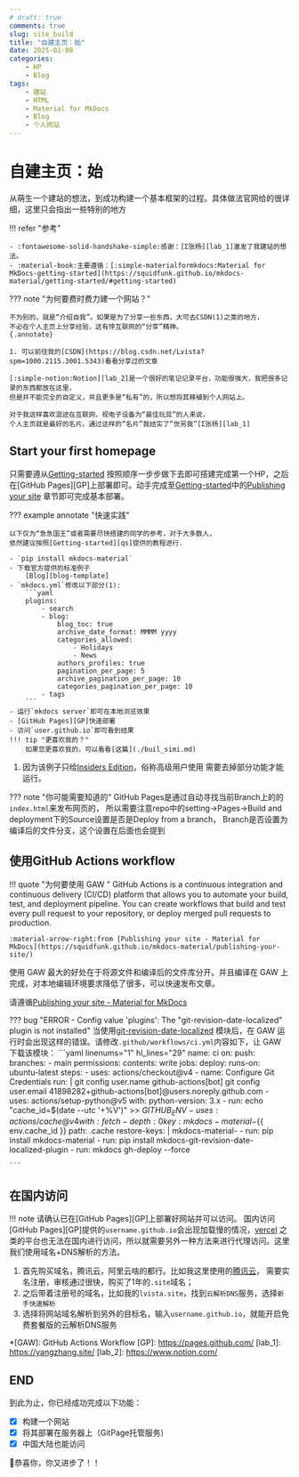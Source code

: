 ```yaml
---
# draft: true 
comments: true
slug: site_build
title: "自建主页：始"
date: 2025-01-08
categories: 
    - HP
    - Blog
tags:
    - 建站
    - HTML
    - Material for MkDocs
    - Blog
    - 个人网站
---
```

# 自建主页：始

从萌生一个建站的想法，到成功构建一个基本框架的过程。具体做法官网给的很详细，这里只会指出一些特别的地方
<!-- more -->

!!! refer "参考"

    - :fontawesome-solid-handshake-simple:感谢：[Σ张杨][lab_1]激发了我建站的想法。
    - :material-book:主要遵循：[:simple-materialformkdocs:Material for MkDocs-getting-started](https://squidfunk.github.io/mkdocs-material/getting-started/#getting-started)

??? note "为何要费时费力建一个网站？"
    
    不为别的，就是“介绍自我”。如果是为了分享一些东西，大可去CSDN(1)之类的地方，
    不必在个人主页上分享经验，这有悖互联网的“分享”精神。
    {.annotate}

    1. 可以前往我的[CSDN](https://blog.csdn.net/Lvista?spm=1000.2115.3001.5343)看看分享过的文章

    [:simple-notion:Notion][lab_2]是一个很好的笔记记录平台，功能很强大，我把很多记录的东西都放在这里，
    但是并不能完全的自定义，并且更多是“私有”的，所以想将其移植到个人网站上。

    对于我这样喜欢混迹在互联网，视电子设备为“最佳玩具”的人来说，
    个人主页就是最好的名片。通过这样的“名片”我结实了“世另我”[Σ张杨][lab_1]

## Start your first homepage

只需要遵从[Getting-started][qs]
按照顺序一步步做下去即可搭建完成第一个HP，之后在[GitHub Pages][GP]上部署即可。动手完成至[Getting-started][qs]中的[Publishing your site](https://squidfunk.github.io/mkdocs-material/publishing-your-site/#publishing-your-site)
章节即可完成基本部署。


??? example annotate "快速实践"

    以下仅为“急急国王”或者需要尽快搭建的同学的参考，对于大多数人，
    依然建议按照[Getting-started][qs]提供的教程进行.

    - `pip install mkdocs-material`
    - 下载官方提供的标准例子
        [Blog][blog-template]
    - `mkdocs.yml`修改以下部分(1): 
        ```yaml
        plugins:
            - search
            - blog:
                blog_toc: true
                archive_date_format: MMMM yyyy
                categories_allowed:
                    - Holidays
                    - News
                authors_profiles: true
                pagination_per_page: 5
                archive_pagination_per_page: 10
                categories_pagination_per_page: 10
            - tags
        ```
    - 运行`mkdocs server`即可在本地浏览效果
    - [GitHub Pages][GP]快速部署
    - 访问`user.github.io`即可看到结果
    !!! tip "更喜欢我的？"
        如果您更喜欢我的，可以看看[这篇](./buil_simi.md)

1.  因为该例子只给[Insiders Edition](https://squidfunk.github.io/mkdocs-material/insiders/)，俗称高级用户使用
需要去掉部分功能才能运行。

[blog-template]: https://github.com/mkdocs-material/create-blog
[qs]: https://squidfunk.github.io/mkdocs-material/getting-started/#getting-started


??? note "你可能需要知道的"
    GitHub Pages是通过自动寻找当前Branch上的的`index.html`来发布网页的，
    所以需要注意repo中的setting→Pages→Build and deployment下的Source设置是否是Deploy from a branch，
    Branch是否设置为编译后的文件分支，这个设置在后面也会提到

## 使用GitHub Actions workflow

!!! quote "为何要使用 GAW "
    GitHub Actions is a continuous integration and continuous delivery (CI/CD) platform that allows you to automate your build, test, and deployment pipeline. You can create workflows that build and test every pull request to your repository, or deploy merged pull requests to production. 

    :material-arrow-right:from [Publishing your site - Material for MkDocs](https://squidfunk.github.io/mkdocs-material/publishing-your-site/)

使用 GAW 最大的好处在于将源文件和编译后的文件库分开。并且编译在 GAW 上完成，对本地编辑环境要求降低了很多，可以快速发布文章。

请遵循[Publishing your site - Material for MkDocs](https://squidfunk.github.io/mkdocs-material/publishing-your-site/)

??? bug "ERROR - Config value 'plugins': The "git-revision-date-localized" plugin is not installed"
    当使用[git-revision-date-localized](https://squidfunk.github.io/mkdocs-material/setup/adding-a-git-repository/?h=git+date#document-dates)
    模块后，在 GAW 运行时会出现这样的错误。请修改`.github/workflows/ci.yml`内容如下，让 GAW 下载该模块：
    ```yaml linenums="1" hl_lines="29"
    name: ci
    on:
    push:
        branches:
        - main
    permissions:
    contents: write
    jobs:
    deploy:
        runs-on: ubuntu-latest
        steps:
        - uses: actions/checkout@v4
        - name: Configure Git Credentials
            run: |
            git config user.name github-actions[bot]
            git config user.email 41898282+github-actions[bot]@users.noreply.github.com
        - uses: actions/setup-python@v5
            with:
            python-version: 3.x
        - run: echo "cache_id=$(date --utc '+%V')" >> $GITHUB_ENV
        - uses: actions/cache@v4
            with:
            fetch-depth: 0
            key: mkdocs-material-${{ env.cache_id }}
            path: .cache
            restore-keys: |
                mkdocs-material-
        - run: pip install mkdocs-material
        - run: pip install mkdocs-git-revision-date-localized-plugin
        - run: mkdocs gh-deploy --force

    ```


## 在国内访问

!!! note
    请确认已在[GitHub Pages][GP]上部署好网站并可以访问。
国内访问[GitHub Pages][GP]提供的`username.github.io`会出现加载慢的情况，[vercel](https://vercel.com/)
之类的平台也无法在国内进行访问，所以就需要另外一种方法来进行代理访问。这里我们使用域名+DNS解析的方法。

1. 首先购买域名，腾讯云，阿里云啥的都行。比如我这里使用的[腾讯云](https://buy.cloud.tencent.com/domain/price?type=overview)，
需要实名注册，审核通过很快，购买了1年的`.site`域名；
2. 之后带着注册号的域名，比如我的`lvista.site`，找到`云解析DNS`服务，选择`新手快速解析`
3. 选择将网站域名解析到另外的目标名，输入`username.github.io`，就能开启免费套餐版的云解析DNS服务

*[GAW]: GitHub Actions Workflow
[GP]: https://pages.github.com/
[lab_1]: https://yangzhang.site/
[lab_2]: https://www.notion.com/

## END

到此为止，你已经成功完成以下功能：

- [x] 构建一个网站
- [x] 将其部署在服务器上（GitPage托管服务）
- [x] 中国大陆也能访问

:partying_face:恭喜你，你又进步了！！